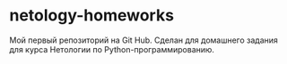 # netology-homeworks
Мой первый репозиторий на Git Hub.
Сделан для домашнего задания для курса Нетологии по Python-программированию.
